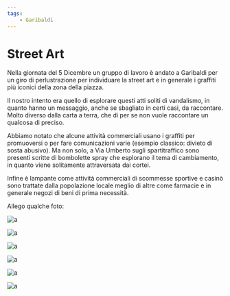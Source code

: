```yaml
---
tags:
    - Garibaldi
---
```


# Street Art

Nella giornata del 5 Dicembre un gruppo di lavoro è andato a Garibaldi per un giro di perlustrazione per individuare la street art e in generale i graffiti più iconici della zona della piazza.

Il nostro intento era quello di esplorare questi atti soliti di vandalismo, in quanto hanno un messaggio, anche se sbagliato in certi casi, da raccontare. Molto diverso dalla carta a terra, che di per se non vuole raccontare un qualcosa di preciso.

Abbiamo notato che alcune attività commerciali usano i graffiti per promuoversi o per fare comunicazioni varie (esempio classico: divieto di sosta abusivo). Ma non solo, a Via Umberto sugli spartitraffico sono presenti scritte di bombolette spray che esplorano il tema di cambiamento, in quanto viene solitamente attraversata dai cortei.

Infine è lampante come attività commerciali di scommesse sportive e casinò sono trattate dalla popolazione locale meglio di altre come farmacie e in generale negozi di beni di prima necessità.

Allego qualche foto:

![a](graffiti1.jpg)

![a](graffiti2.jpg)

![a](graffiti3.jpg)

![a](graffiti4.jpg)

![a](graffiti5.jpg)

![a](graffiti6.jpg)
